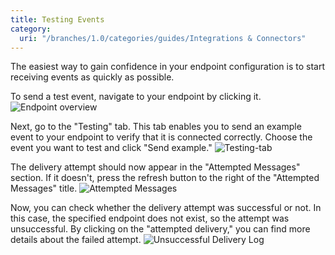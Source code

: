 ```yaml
---
title: Testing Events
category:
  uri: "/branches/1.0/categories/guides/Integrations & Connectors"
---
```

The easiest way to gain confidence in your endpoint configuration is to start receiving events as quickly as possible.

To send a test event, navigate to your endpoint by clicking it.
![Endpoint overview](https://cdn.statically.io/gh/trackunit/developer-hub/master/guides/webhooks/webhooks-endpoint-overview.png)

Next, go to the "Testing" tab. This tab enables you to send an example event to your endpoint to verify that it is connected correctly. Choose the event you want to test and click "Send example."
![Testing-tab](https://cdn.statically.io/gh/trackunit/developer-hub/master/guides/webhooks/webhooks-endpoint-testing.png)

The delivery attempt should now appear in the "Attempted Messages" section. If it doesn't, press the refresh button to the right of the "Attempted Messages" title.
![Attempted Messages](https://cdn.statically.io/gh/trackunit/developer-hub/master/guides/webhooks/webhooks-endpoint-attempted-delivery.png)

Now, you can check whether the delivery attempt was successful or not. In this case, the specified endpoint does not exist, so the attempt was unsuccessful. By clicking on the "attempted delivery," you can find more details about the failed attempt.
![Unsuccessful Delivery Log](https://cdn.statically.io/gh/trackunit/developer-hub/master/guides/webhooks/webhooks-endpoint-unsuccessful-delivery.png)
